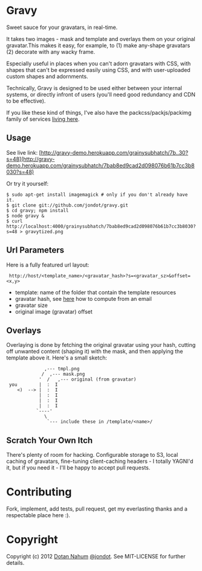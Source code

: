 # Gravy

Sweet sauce for your gravatars, in real-time.

It takes two images - mask and template and overlays them on your
original gravatar.This makes it easy, for example, to (1) make any-shape
gravatars (2) decorate with any wacky frame.

Especially useful in places when you can't adorn gravatars with CSS, with shapes that can't be expressed easily using CSS, and with user-uploaded custom shapes and adornments.

Technically, Gravy is designed to be used either between your internal systems,
or directly infront of users (you'll need good redundancy and CDN to be
effective).

If you like these kind of things, I've also have the
packcss/packjs/packimg family of services [living here](https://github.com/jondot/packs).


## Usage

See live link: [http://gravy-demo.herokuapp.com/grainysubhatch/7b..30?s=48](http://gravy-demo.herokuapp.com/grainysubhatch/7bab8ed9cad2d098076b61b7cc3b8030?s=48)

Or try it yourself:

    $ sudo apt-get install imagemagick # only if you don't already have it.
    $ git clone git://github.com/jondot/gravy.git
    $ cd gravy; npm install
    $ node gravy &
    $ curl http://localhost:4000/grainysubhatch/7bab8ed9cad2d098076b61b7cc3b8030?s=48 > gravytized.png

## Url Parameters

Here is a fully featured url layout:

     http://host/<template_name>/<gravatar_hash>?s=<gravatar_sz>&offset=<x,y>

* template: name of the folder that contain the template resources
* gravatar hash, see [here](https://en.gravatar.com/site/implement/hash/) how to compute from an email
* gravatar size
* original image (gravatar) offset


## Overlays

Overlaying is done by fetching the original gravatar using your hash,
cutting off unwanted content (shaping it) with the mask, and then
applying the template above it. Here's a small sketch:
                   
                  ,--- tmpl.png
                 /  ,--- mask.png
                '  /   ,--- original (from gravatar)
     you        |  :  I
        <)  --> |  :  I
                |  :  I
                |  :  I
                |  :  I
               `----'
                  \
                   `--- include these in /template/<name>/

## Scratch Your Own Itch

There's plenty of room for hacking. Configurable storage to S3, local caching
of gravatars, fine-tuning client-caching headers - I totally YAGNI'd it,
but if you need it - I'll be happy to accept pull requests.


# Contributing

Fork, implement, add tests, pull request, get my everlasting thanks and a respectable place here :).


# Copyright


Copyright (c) 2012 [Dotan Nahum](http://gplus.to/dotan) [@jondot](http://twitter.com/jondot). See MIT-LICENSE for further details.


